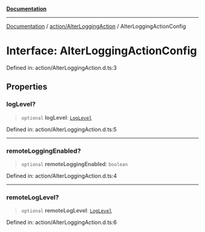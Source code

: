 [**Documentation**](../../../index.md)

***

[Documentation](../../../index.md) / [action/AlterLoggingAction](../index.md) / AlterLoggingActionConfig

# Interface: AlterLoggingActionConfig

Defined in: action/AlterLoggingAction.d.ts:3

## Properties

### logLevel?

> `optional` **logLevel**: [`LogLevel`](../../../util/logging/type-aliases/LogLevel.md)

Defined in: action/AlterLoggingAction.d.ts:5

***

### remoteLoggingEnabled?

> `optional` **remoteLoggingEnabled**: `boolean`

Defined in: action/AlterLoggingAction.d.ts:4

***

### remoteLogLevel?

> `optional` **remoteLogLevel**: [`LogLevel`](../../../util/logging/type-aliases/LogLevel.md)

Defined in: action/AlterLoggingAction.d.ts:6
